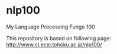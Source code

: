# nlp100

My Language Processing Fungo 100

This repository is based on following page:  
http://www.cl.ecei.tohoku.ac.jp/nlp100/
